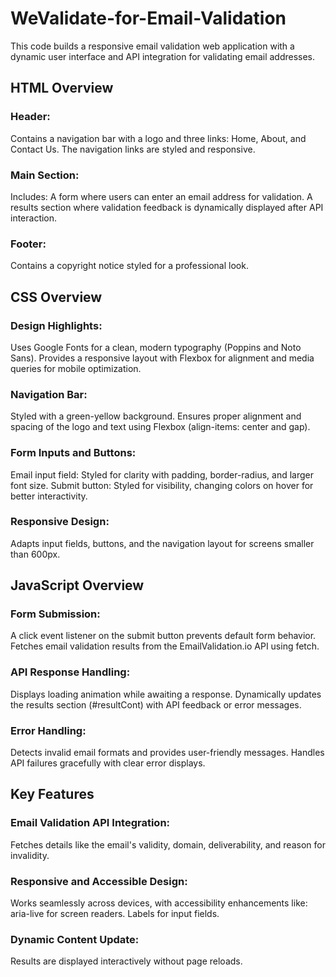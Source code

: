 # WeValidate-for-Email-Validation
This code builds a responsive email validation web application with a dynamic user interface and API integration for validating email addresses.

## HTML Overview
### Header:

Contains a navigation bar with a logo and three links: Home, About, and Contact Us.
The navigation links are styled and responsive.
### Main Section:

Includes:
A form where users can enter an email address for validation.
A results section where validation feedback is dynamically displayed after API interaction.
### Footer:

Contains a copyright notice styled for a professional look.
## CSS Overview
### Design Highlights:

Uses Google Fonts for a clean, modern typography (Poppins and Noto Sans).
Provides a responsive layout with Flexbox for alignment and media queries for mobile optimization.
### Navigation Bar:

Styled with a green-yellow background.
Ensures proper alignment and spacing of the logo and text using Flexbox (align-items: center and gap).
### Form Inputs and Buttons:

Email input field:
Styled for clarity with padding, border-radius, and larger font size.
Submit button:
Styled for visibility, changing colors on hover for better interactivity.
### Responsive Design:

Adapts input fields, buttons, and the navigation layout for screens smaller than 600px.
## JavaScript Overview
### Form Submission:

A click event listener on the submit button prevents default form behavior.
Fetches email validation results from the EmailValidation.io API using fetch.
### API Response Handling:

Displays loading animation while awaiting a response.
Dynamically updates the results section (#resultCont) with API feedback or error messages.
### Error Handling:

Detects invalid email formats and provides user-friendly messages.
Handles API failures gracefully with clear error displays.
## Key Features
### Email Validation API Integration:

Fetches details like the email's validity, domain, deliverability, and reason for invalidity.
### Responsive and Accessible Design:

Works seamlessly across devices, with accessibility enhancements like:
aria-live for screen readers.
Labels for input fields.
### Dynamic Content Update:

Results are displayed interactively without page reloads.
